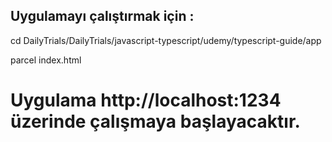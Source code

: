 ## Uygulamayı çalıştırmak için :

cd DailyTrials/DailyTrials/javascript-typescript/udemy/typescript-guide/app

parcel index.html

# Uygulama http://localhost:1234 üzerinde çalışmaya başlayacaktır.
